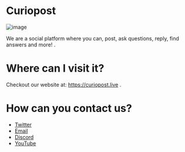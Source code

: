 # Curiopost

 ![image](https://user-images.githubusercontent.com/92243459/180595702-adb04103-8c09-4b1e-8a31-0f164b97ad51.png)

We are a social platform where you can, post, ask questions, reply, find answers and more! .

# Where can I visit it?

Checkout our website at: https://curiopost.live .

# How can you contact us?

- [Twitter](https://twitter.com/curiopost)
- [Email](mailto:curiopost.live@outlook.com)
- [Discord](https://discord.gg/NzBQm9MfkE)
- [YouTube](https://www.youtube.com/channel/UCsA-SIwx157a3WqAC0wAOVA)
 
